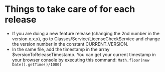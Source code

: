 # Things to take care of for each release

- If you are doing a new feature release (changing the 2nd number in the version x.x.x), go to
  Classes/Service/LicenseCheckService and change the version number in the constant CURRENT_VERSION.
- In the same file, add the timestamp in the array $versionToReleaseTimestamp. You can get your current timestamp in your
  browser console by executing this command: `Math.floor(new Date().getTime()/1000)`

